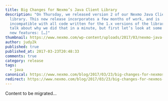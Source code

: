 ```yaml
---
title: Big Changes for Nexmo’s Java Client Library
description: "On Thursday, we released version 2 of our Nexmo Java Client
  library. This new release incorporates a few months of work, and is
  incompatible with all code written for the 1.x versions of the library. I’ll
  talk about why we did that in a minute, but first let’s look at some of the
  new features: […]"
thumbnail: https://www.nexmo.com/wp-content/uploads/2017/03/nexmo-java-client.png
author: judy2k
published: true
published_at: 2017-03-23T20:48:33
comments: true
category: release
tags:
  - java
canonical: https://www.nexmo.com/blog/2017/03/23/big-changes-for-nexmos-java-client-library-dr
redirect: https://www.nexmo.com/blog/2017/03/23/big-changes-for-nexmos-java-client-library-dr
---
```

Content to be migrated...
